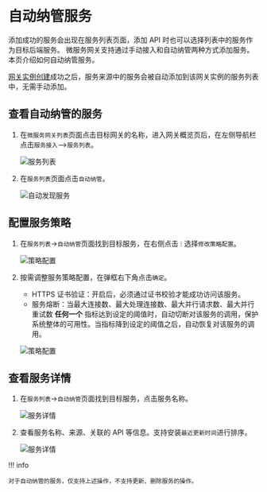# 自动纳管服务

添加成功的服务会出现在服务列表页面，添加 API 时也可以选择列表中的服务作为目标后端服务。
微服务网关支持通过手动接入和自动纳管两种方式添加服务。本页介绍如何自动纳管服务。

[网关实例创建](../index.md)成功之后，服务来源<!--待补充链接-->中的服务会被自动添加到该网关实例的服务列表中，无需手动添加。

## 查看自动纳管的服务

1. 在`微服务网关列表`页面点击目标网关的名称，进入网关概览页后，在左侧导航栏点击`服务接入`-->`服务列表`。

    ![服务列表](https://docs.daocloud.io/daocloud-docs-images/docs/zh/docs/skoala/gateway/service/images/service-list.png)

2. 在`服务列表`页面点击`自动纳管`。

    ![自动发现服务](https://docs.daocloud.io/daocloud-docs-images/docs/zh/docs/skoala/gateway/service/images/auto.png)

## 配置服务策略

1. 在`服务列表`->`自动纳管`页面找到目标服务，在右侧点击 `ⵗ` 选择`修改策略配置`。

    ![策略配置](https://docs.daocloud.io/daocloud-docs-images/docs/zh/docs/skoala/gateway/service/images/policy1.png)

2. 按需调整服务策略配置，在弹框右下角点击`确定`。

    - HTTPS 证书验证：开启后，必须通过证书校验才能成功访问该服务。
    - 服务熔断：当最大连接数、最大处理连接数、最大并行请求数、最大并行重试数 **任何一个** 指标达到设定的阈值时，自动切断对该服务的调用，保护系统整体的可用性。当指标降到设定的阈值之后，自动恢复对该服务的调用。

    ![策略配置](https://docs.daocloud.io/daocloud-docs-images/docs/zh/docs/skoala/gateway/service/images//policy2.png)

## 查看服务详情

1. 在`服务列表`->`自动纳管`页面找到目标服务，点击服务名称。

    ![服务详情](https://docs.daocloud.io/daocloud-docs-images/docs/zh/docs/skoala/gateway/service/images/service-details.png)

2. 查看服务名称、来源、关联的 API 等信息。支持安装`最近更新时间`进行排序。

    ![服务详情](https://docs.daocloud.io/daocloud-docs-images/docs/zh/docs/skoala/gateway/service/images/service-details1.png)

!!! info

    对于自动纳管的服务，仅支持上述操作，不支持更新、删除服务的操作。
